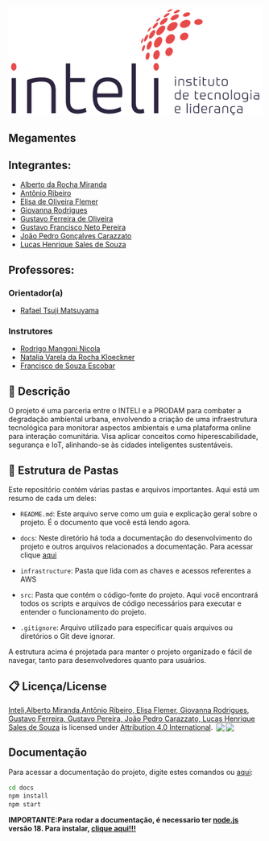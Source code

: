 <p align="center">
<a href= "https://www.inteli.edu.br/"><img src="docs/static/img/inteli.png" alt="Inteli - Instituto de Tecnologia e Liderança" border="0"></a>
</p>


## Megamentes

## Integrantes: 
- <a href="https://www.linkedin.com/in/alberto-da-rocha-miranda-angrysine/">Alberto da Rocha Miranda</a>
- <a href="https://www.linkedin.com/in/antonioribeiro893/">Antônio Ribeiro</a>
- <a href="https://www.linkedin.com/in/elisaflemer/">Elisa de Oliveira Flemer</a>
- <a href="https://www.linkedin.com/in/giovanna-rodrigues-araujo/">Giovanna Rodrigues</a> 
- <a href="https://www.linkedin.com/in/gustavo-ferreira-oliveira/">Gustavo Ferreira de Oliveira</a> 
- <a href="https://www.linkedin.com/in/gustavo-pereira1/">Gustavo Francisco Neto Pereira</a>
- <a href="https://www.linkedin.com/in/joaocarazzato/">João Pedro Gonçalves Carazzato</a> 
- <a href="https://www.linkedin.com/in/lucas-henrique-sales-de-souza/">Lucas Henrique Sales de Souza</a> 

## Professores:
### Orientador(a) 
- <a href="https://www.linkedin.com/in/rafaelmatsuyama/">Rafael Tsuji Matsuyama</a>
### Instrutores
- <a href="https://www.linkedin.com/in/rodrigo-mangoni-nicola-537027158/">Rodrigo Mangoni Nicola</a>
- <a href="https://www.linkedin.com/in/natalia-k-37a62052/">Natalia Varela da Rocha Kloeckner</a> 
- <a href="https://www.linkedin.com/in/francisco-escobar/">Francisco de Souza Escobar</a>

## 📝 Descrição

O projeto é uma parceria entre o INTELI e a PRODAM para combater a degradação ambiental urbana, envolvendo a criação de uma infraestrutura tecnológica para monitorar aspectos ambientais e uma plataforma online para interação comunitária. Visa aplicar conceitos como hiperescabilidade, segurança e IoT, alinhando-se às cidades inteligentes sustentáveis.

## 📁 Estrutura de Pastas

Este repositório contém várias pastas e arquivos importantes. Aqui está um resumo de cada um deles:

- `README.md`: Este arquivo serve como um guia e explicação geral sobre o projeto. É o documento que você está lendo agora.

- `docs`: Neste diretório há toda a documentação do desenvolvimento do projeto e outros arquivos relacionados a documentação. Para acessar clique [aqui](https://inteli-college.github.io/2024-T0002-EC09-G02/)

- `infrastructure`: Pasta que lida com as chaves e acessos referentes a AWS 

- `src`: Pasta que contém o código-fonte do projeto. Aqui você encontrará todos os scripts e arquivos de código necessários para executar e entender o funcionamento do projeto.

- `.gitignore`: Arquivo utilizado para especificar quais arquivos ou diretórios o Git deve ignorar.


A estrutura acima é projetada para manter o projeto organizado e fácil de navegar, tanto para desenvolvedores quanto para usuários.


## 📋 Licença/License

<a rel="cc:attributionURL dct:creator" property="cc:attributionName" href="https://github.com/Inteli-College/2024-T0002-EC09-G02">Inteli,Alberto Miranda,Antônio Ribeiro, Elisa Flemer, Giovanna Rodrigues, Gustavo Ferreira, Gustavo Pereira, João Pedro Carazzato, Lucas Henrique Sales de Souza</a> is licensed under <a href="http://creativecommons.org/licenses/by/4.0/?ref=chooser-v1" target="_blank" rel="license noopener noreferrer" style="display:inline-block;">Attribution 4.0 International</a>. <img style="height:22px!important;margin-left:3px;vertical-align:text-bottom;" src="https://mirrors.creativecommons.org/presskit/icons/cc.svg?ref=chooser-v1"><img style="height:22px!important;margin-left:3px;vertical-align:text-bottom;" src="https://mirrors.creativecommons.org/presskit/icons/by.svg?ref=chooser-v1"><p xmlns:cc="http://creativecommons.org/ns#" xmlns:dct="http://purl.org/dc/terms/"></p>

## Documentação
Para acessar a documentação do projeto, digite estes comandos ou [aqui](https://inteli-college.github.io/2024-T0002-EC09-G02/):

```bash
cd docs
npm install
npm start
```

**IMPORTANTE:Para rodar a documentação, é necessario ter [node.js](https://nodejs.org/en/about) versão 18. Para instalar, [clique aqui!!!](https://nodejs.org/en/blog/release/v18.12.0)**
 
